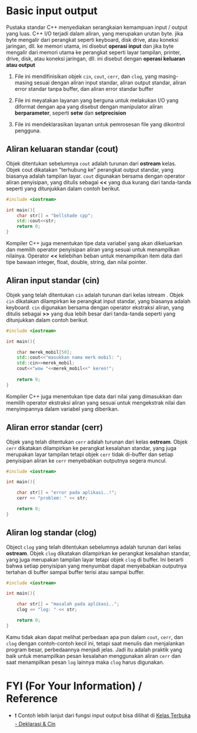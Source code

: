 # Basic input output

Pustaka standar C++ menyediakan serangkaian kemampuan input / output yang luas. C++ I/O terjadi dalam aliran, yang merupakan urutan byte. jika byte mengalir dari perangkat seperti keyboard, disk drive, atau koneksi jaringan, dll. ke memori utama, ini disebut **operasi input** dan jika byte mengalir dari memori utama ke perangkat seperti layar tampilan, printer, drive, disk, atau koneksi jaringan, dll. ini disebut dengan **operasi keluaran atau output**

1. **<iostream>**
    File ini mendifinisikan objek `cin`, `cout`, `cerr`, dan `clog`, yang masing-masing sesuai dengan aliran input standar, aliran output standar, aliran error standar tanpa buffer, dan aliran error standar buffer

2. **<iomanip>**
    File ini meyatakan layanan yang berguna untuk melakukan I/O yang diformat dengan apa yang disebut dengan manipulator aliran **berparameter**, seperti **setw** dan **setprecision**

3. **<fstream>**
    File ini mendeklarasikan layanan untuk pemrosesan file yang dikontrol pengguna.


## Aliran keluaran standar (cout)

Objek ditentukan sebelumnya `cout` adalah turunan dari **ostream** kelas. Objek cout dikatakan "terhubung ke" perangkat output standar, yang biasanya adalah tampilan layar. `cout` digunakan bersama dengan operator aliran penyisipan, yang ditulis sebagai **<<** yang dua kurang dari tanda-tanda seperti yang ditunjukkan dalam contoh berikut.

```cpp
#include <iostream>

int main(){
    char str[] = "bellshade cpp";
    std::cout<<str;
    return 0;
}
```

Kompiler C++ juga menentukan tipe data variabel yang akan dikeluarkan dan memilih operator penyisipan aliran yang sesuai untuk menampilkan nilainya. Operator **<<** kelebihan beban untuk menampilkan item data dari tipe bawaan integer, float, double, string, dan nilai pointer.

## Aliran input standar (cin)

Objek yang telah ditentukan `cin` adalah turunan dari kelas istream . Objek `cin` dikatakan dilampirkan ke perangkat input standar, yang biasanya adalah keyboard. `cin` digunakan bersama dengan operator ekstraksi aliran, yang ditulis sebagai **>>** yang dua lebih besar dari tanda-tanda seperti yang ditunjukkan dalam contoh berikut.

```cpp
#include <iostream>

int main(){

    char merek_mobil[50];
    std::cout<<"masukkan nama merk mobil: ";
    std::cin>>merek_mobil;
    cout<<"wow "<<merek_mobil<<" keren!";
    
    return 0;
}
```

Kompiler C++ juga menentukan tipe data dari nilai yang dimasukkan dan memilih operator ekstraksi aliran yang sesuai untuk mengekstrak nilai dan menyimpannya dalam variabel yang diberikan.

## Aliran error standar (cerr)

Objek yang telah ditentukan `cerr` adalah turunan dari kelas **ostream**. Objek `cerr` dikatakan dilampirkan ke perangkat kesalahan standar, yang juga merupakan layar tampilan tetapi objek `cerr` tidak di-buffer dan setiap penyisipan aliran ke `cerr` menyebabkan outputnya segera muncul.

```cpp
#include <iostream>

int main(){

    char str[] = "error pada aplikasi..!";
    cerr << "problem: " << str;

    return 0;
}
```

## Aliran log standar (clog)

Object `clog` yang telah ditentukan sebelumnya adalah turunan dari kelas **ostream**. Objek `clog` dikatakan dilampirkan ke perangkat kesalahan standar, yang juga merupakan tampilan layar tetapi objek `clog` di buffer. Ini berarti bahwa setiap penyisipan yang menyumbat dapat menyebabkan outputnya tertahan di buffer sampai buffer terisi atau sampai buffer.

```cpp
#include <iostream>

int main(){

    char str[] = "masalah pada aplikasi..";
    clog << "log: " << str;

    return 0;
}
```

Kamu tidak akan dapat melihat perbedaan apa pun dalam `cout`, `cerr`, dan `clog` dengan contoh-contoh kecil ini, tetapi saat menulis dan menjalankan program besar, perbedaannya menjadi jelas. Jadi itu adalah praktik yang baik untuk menampilkan pesan kesalahan menggunakan aliran `cerr` dan saat menampilkan pesan `log` lainnya maka `clog` harus digunakan.

# FYI (For Your Information) / Reference
- :exclamation: Contoh lebih lanjut dari fungsi input output bisa dilihat di [Kelas Terbuka - Deklarasi & Cin](https://www.youtube.com/watch?v=-N-iONms8uw&list=PLZS-MHyEIRo4Ze0bbGB1WKBSNMPzi-eWI&index=13)
